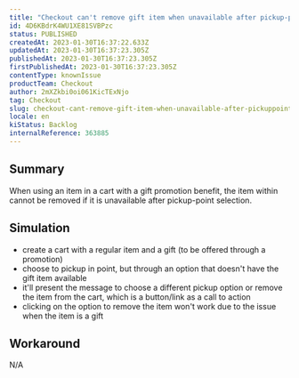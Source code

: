 ```yaml
---
title: "Checkout can't remove gift item when unavailable after pickup-point selected"
id: 4D6KBdrK4WU1XE81SVBPzc
status: PUBLISHED
createdAt: 2023-01-30T16:37:22.633Z
updatedAt: 2023-01-30T16:37:23.305Z
publishedAt: 2023-01-30T16:37:23.305Z
firstPublishedAt: 2023-01-30T16:37:23.305Z
contentType: knownIssue
productTeam: Checkout
author: 2mXZkbi0oi061KicTExNjo
tag: Checkout
slug: checkout-cant-remove-gift-item-when-unavailable-after-pickuppoint-selected
locale: en
kiStatus: Backlog
internalReference: 363885
---
```


## Summary


When using an item in a cart with a gift promotion benefit, the item within cannot be removed if it is unavailable after pickup-point selection.


##

## Simulation



- create a cart with a regular item and a gift (to be offered through a promotion)
- choose to pickup in point, but through an option that doesn't have the gift item available
- it'll present the message to choose a different pickup option or remove the item from the cart, which is a button/link as a call to action
- clicking on the option to remove the item won't work due to the issue when the item is a gift


##

## Workaround


N/A




